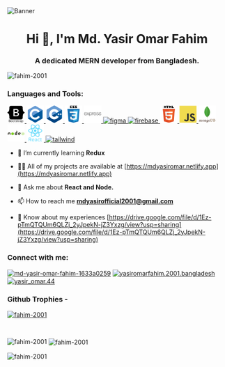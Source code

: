  <img src="https://scontent.fdac142-1.fna.fbcdn.net/v/t39.30808-6/333742995_500838102251477_7048463926066386858_n.jpg?stp=dst-jpg_p180x540&_nc_cat=106&ccb=1-7&_nc_sid=730e14&_nc_ohc=9GhPSmiF5bIAX87hyVZ&_nc_ht=scontent.fdac142-1.fna&oh=00_AfAfWdFiDSNJsu1cJ8BpZOp4yTOZVqAQis7aAmnqaFDmVQ&oe=6400225F" alt="Banner" /> 
 
<h1 align="center">Hi 👋, I'm Md. Yasir Omar Fahim</h1>
<h3 align="center">A dedicated MERN developer from Bangladesh.</h3>

<p align="left"> <img src="https://komarev.com/ghpvc/?username=fahim-2001&label=Profile%20views&color=0e75b6&style=flat" alt="fahim-2001" /> </p>

<h3 align="left">Languages and Tools:</h3>
<p align="left"> <a href="https://getbootstrap.com" target="_blank" rel="noreferrer"> <img src="https://raw.githubusercontent.com/devicons/devicon/master/icons/bootstrap/bootstrap-plain-wordmark.svg" alt="bootstrap" width="40" height="40"/> </a> <a href="https://www.cprogramming.com/" target="_blank" rel="noreferrer"> <img src="https://raw.githubusercontent.com/devicons/devicon/master/icons/c/c-original.svg" alt="c" width="40" height="40"/> </a> <a href="https://www.w3schools.com/cpp/" target="_blank" rel="noreferrer"> <img src="https://raw.githubusercontent.com/devicons/devicon/master/icons/cplusplus/cplusplus-original.svg" alt="cplusplus" width="40" height="40"/> </a> <a href="https://www.w3schools.com/css/" target="_blank" rel="noreferrer"> <img src="https://raw.githubusercontent.com/devicons/devicon/master/icons/css3/css3-original-wordmark.svg" alt="css3" width="40" height="40"/> </a> <a href="https://expressjs.com" target="_blank" rel="noreferrer"> <img src="https://raw.githubusercontent.com/devicons/devicon/master/icons/express/express-original-wordmark.svg" alt="express" width="40" height="40"/> </a> <a href="https://www.figma.com/" target="_blank" rel="noreferrer"> <img src="https://www.vectorlogo.zone/logos/figma/figma-icon.svg" alt="figma" width="40" height="40"/> </a> <a href="https://firebase.google.com/" target="_blank" rel="noreferrer"> <img src="https://www.vectorlogo.zone/logos/firebase/firebase-icon.svg" alt="firebase" width="40" height="40"/> </a> <a href="https://www.w3.org/html/" target="_blank" rel="noreferrer"> <img src="https://raw.githubusercontent.com/devicons/devicon/master/icons/html5/html5-original-wordmark.svg" alt="html5" width="40" height="40"/> </a> <a href="https://developer.mozilla.org/en-US/docs/Web/JavaScript" target="_blank" rel="noreferrer"> <img src="https://raw.githubusercontent.com/devicons/devicon/master/icons/javascript/javascript-original.svg" alt="javascript" width="40" height="40"/> </a> <a href="https://www.mongodb.com/" target="_blank" rel="noreferrer"> <img src="https://raw.githubusercontent.com/devicons/devicon/master/icons/mongodb/mongodb-original-wordmark.svg" alt="mongodb" width="40" height="40"/> </a> <a href="https://nodejs.org" target="_blank" rel="noreferrer"> <img src="https://raw.githubusercontent.com/devicons/devicon/master/icons/nodejs/nodejs-original-wordmark.svg" alt="nodejs" width="40" height="40"/> </a> <a href="https://reactjs.org/" target="_blank" rel="noreferrer"> <img src="https://raw.githubusercontent.com/devicons/devicon/master/icons/react/react-original-wordmark.svg" alt="react" width="40" height="40"/> </a> <a href="https://tailwindcss.com/" target="_blank" rel="noreferrer"> <img src="https://www.vectorlogo.zone/logos/tailwindcss/tailwindcss-icon.svg" alt="tailwind" width="40" height="40"/> </a> </p>

- 🌱 I’m currently learning **Redux**

- 👨‍💻 All of my projects are available at [https://mdyasiromar.netlify.app](https://mdyasiromar.netlify.app)

- 💬 Ask me about **React and Node.**

- 📫 How to reach me **mdyasirofficial2001@gmail.com**

- 📄 Know about my experiences [https://drive.google.com/file/d/1Ez-pTmQTQUm6QLZj_2yJpekN-jZ3Yxzg/view?usp=sharing](https://drive.google.com/file/d/1Ez-pTmQTQUm6QLZj_2yJpekN-jZ3Yxzg/view?usp=sharing)

<h3 align="left">Connect with me:</h3>
<p align="left">
<a href="https://linkedin.com/in/md-yasir-omar-fahim-1633a0259" target="blank"><img align="center" src="https://raw.githubusercontent.com/rahuldkjain/github-profile-readme-generator/master/src/images/icons/Social/linked-in-alt.svg" alt="md-yasir-omar-fahim-1633a0259" height="30" width="40" /></a>
<a href="https://fb.com/yasiromarfahim.2001.bangladesh" target="blank"><img align="center" src="https://raw.githubusercontent.com/rahuldkjain/github-profile-readme-generator/master/src/images/icons/Social/facebook.svg" alt="yasiromarfahim.2001.bangladesh" height="30" width="40" /></a>
<a href="https://instagram.com/yasir_omar.44" target="blank"><img align="center" src="https://raw.githubusercontent.com/rahuldkjain/github-profile-readme-generator/master/src/images/icons/Social/instagram.svg" alt="yasir_omar.44" height="30" width="40" /></a>
</p>

### Github Trophies -

<p align="left"> <a href="https://github.com/ryo-ma/github-profile-trophy"><img src="https://github-profile-trophy.vercel.app/?username=fahim-2001" alt="fahim-2001" /></a> </p>

<p align="left"> <a href="https://twitter.com/" target="blank"><img src="https://img.shields.io/twitter/follow/?logo=twitter&style=for-the-badge" alt="" /></a> </p>

<p><img align="left" src="https://github-readme-stats.vercel.app/api/top-langs?username=fahim-2001&show_icons=true&locale=en&layout=compact" alt="fahim-2001" /></p>

<p>&nbsp;<img align="center" src="https://github-readme-stats.vercel.app/api?username=fahim-2001&show_icons=true&locale=en&theme=vision-friendly-dark" alt="fahim-2001" /></p>

<p><img align="center" src="https://github-readme-streak-stats.herokuapp.com/?user=fahim-2001&" alt="fahim-2001" /></p>


